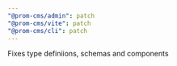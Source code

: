 ```yaml
---
"@prom-cms/admin": patch
"@prom-cms/vite": patch
"@prom-cms/cli": patch
---
```


Fixes type definiions, schemas and components
